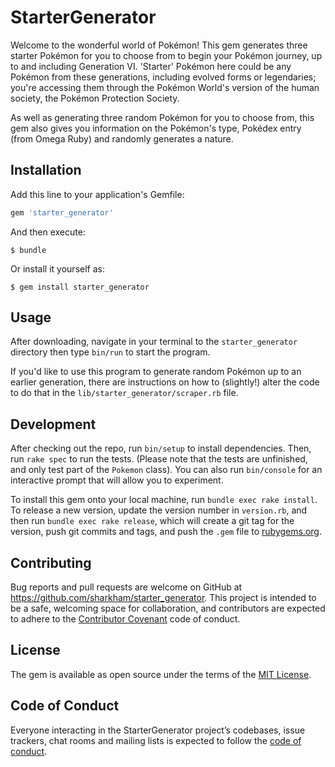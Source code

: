 # StarterGenerator

Welcome to the wonderful world of Pokémon! This gem generates three starter Pokémon for you to choose from to begin your Pokémon journey, up to and including Generation VI. 'Starter' Pokémon here could be any Pokémon from these generations, including evolved forms or legendaries; you're accessing them through the Pokémon World's version of the human society, the Pokémon Protection Society.

As well as generating three random Pokémon for you to choose from, this gem also gives you information on the Pokémon's type, Pokédex entry (from Omega Ruby) and randomly generates a nature.

## Installation

Add this line to your application's Gemfile:

```ruby
gem 'starter_generator'
```

And then execute:

    $ bundle

Or install it yourself as:

    $ gem install starter_generator

## Usage

After downloading, navigate in your terminal to the `starter_generator` directory then type `bin/run` to start the program.

If you'd like to use this program to generate random Pokémon up to an earlier generation, there are instructions on how to (slightly!) alter the code to do that in the `lib/starter_generator/scraper.rb` file.

## Development

After checking out the repo, run `bin/setup` to install dependencies. Then, run `rake spec` to run the tests. (Please note that the tests are unfinished, and only test part of the `Pokemon` class). You can also run `bin/console` for an interactive prompt that will allow you to experiment.

To install this gem onto your local machine, run `bundle exec rake install`. To release a new version, update the version number in `version.rb`, and then run `bundle exec rake release`, which will create a git tag for the version, push git commits and tags, and push the `.gem` file to [rubygems.org](https://rubygems.org).

## Contributing

Bug reports and pull requests are welcome on GitHub at https://github.com/sharkham/starter_generator. This project is intended to be a safe, welcoming space for collaboration, and contributors are expected to adhere to the [Contributor Covenant](http://contributor-covenant.org) code of conduct.

## License

The gem is available as open source under the terms of the [MIT License](https://opensource.org/licenses/MIT).

## Code of Conduct

Everyone interacting in the StarterGenerator project’s codebases, issue trackers, chat rooms and mailing lists is expected to follow the [code of conduct](https://github.com/sharkham/starter_generator/blob/master/CODE_OF_CONDUCT.md).
